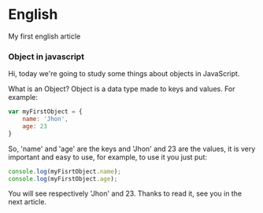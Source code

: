 # English
My first english article

### Object in javascript

Hi, today we're going to study some things about objects in JavaScript.

What is an Object? Object is a data type made to keys and values. For example:

```javascript
var myFirstObject = {
    name: 'Jhon',
    age: 23
}
```

So, 'name' and 'age' are the keys and 'Jhon' and 23 are the values, it is very important and easy to use, for example, to use it you just put:

```javascript
console.log(myFisrtObject.name);
console.log(myFirstObject.age);
```

You will see respectively 'Jhon' and 23. Thanks to read it, see you in the next article.
